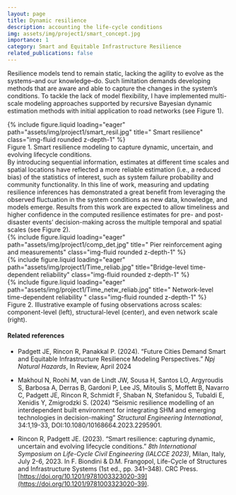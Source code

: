 ```yaml
---
layout: page
title: Dynamic resilience
description: accounting the life-cycle conditions
img: assets/img/project1/smart_concept.jpg
importance: 1
category: Smart and Equitable Infrastructure Resilience
related_publications: false
---
```

Resilience models tend to remain static, lacking the agility to evolve as the systems–and our knowledge–do. Such limitation demands developing methods that are aware and able to capture the changes in the system’s conditions. To tackle the lack of model flexibility, I have implemented multi-scale modeling approaches supported by recursive Bayesian dynamic estimation methods with initial application to road networks (see Figure 1). 
<div class="row">
    <div class="col-sm mt-3 mt-md-0">
        {% include figure.liquid loading="eager" path="assets/img/project1/smart_resil.jpg" title=" Smart resilience" class="img-fluid rounded z-depth-1" %}
    </div>
</div>
<div class="caption">
    Figure 1. Smart resilience modeling to capture dynamic, uncertain, and evolving lifecycle conditions.
</div>
By introducing sequential information, estimates at different time scales and spatial locations have reflected a more reliable estimation (i.e., a reduced bias) of the statistics of interest, such as system failure probability and community functionality. In this line of work, measuring and updating resilience inferences has demonstrated a great benefit from leveraging the observed fluctuation in the system conditions as new data, knowledge, and models emerge. Results from this work are expected to allow timeliness and higher confidence in the computed resilience estimates for pre- and post-disaster events’ decision-making across the multiple temporal and spatial scales (see Figure 2).

<div class="row">
    <div class="col-sm mt-3 mt-md-0">
        {% include figure.liquid loading="eager" path="assets/img/project1/comp_det.jpg" title=" Pier reinforcement aging and measurements" class="img-fluid rounded z-depth-1" %}
    </div>
    <div class="col-sm mt-3 mt-md-0">
        {% include figure.liquid loading="eager" path="assets/img/project1/Time_reliab.jpg" title="Bridge-level time-dependent reliability" class="img-fluid rounded z-depth-1" %}
    </div>
    <div class="col-sm mt-3 mt-md-0">
        {% include figure.liquid loading="eager" path="assets/img/project1/Time_netw_reliab.jpg" title=" Network-level time-dependent reliability " class="img-fluid rounded z-depth-1" %}
    </div>
</div>
<div class="caption">
    Figure 2. Illustrative example of fusing observations across scales: component-level (left), structural-level (center), and even network scale (right).
</div>

#### Related references ####

* Padgett JE, Rincon R, Panakkal P. (2024). “Future Cities Demand Smart and Equitable Infrastructure Resilience Modeling Perspectives.” _Npj Natural Hazards_, In Review, April 2024

*  Makhoul N, Roohi M, van de Lindt JW, Sousa H, Santos LO, Argyroudis S, Barbosa A, Derras B, Gardoni P, Lee JS, Mitoulis S, Moffett B, Navarro C, Padgett JE, Rincon R, Schmidt F, Shaban N, Stefanidou S, Tubaldi E, Xenidis Y, Zmigrodzki S. (2024) “Seismic resilience modelling of an interdependent built environment for integrating SHM and emerging technologies in decision-making” _Structural Engineering International_, 34:1,19-33, DOI:10.1080/10168664.2023.2295901.

* Rincon R, Padgett JE. (2023). “Smart resilience: capturing dynamic, uncertain and evolving lifecycle conditions.” _8th International Symposium on Life-Cycle Civil Engineering (IALCCE 2023)_, Milan, Italy, July 2-6, 2023. In F. Biondini & D.M. Frangopol, Life-Cycle of Structures and Infrastructure Systems (1st ed., pp. 341–348). CRC Press. [https://doi.org/10.1201/9781003323020-39](https://doi.org/10.1201/9781003323020-39).
